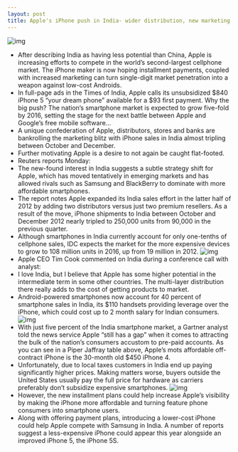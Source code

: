 ```yaml
---
layout: post
title: Apple's iPhone push in India- wider distribution, new marketing and installment plans
---
```

![img](http://media.idownloadblog.com/wp-content/uploads/2012/01/Apple-Retail-India.jpg)
* After describing India as having less potential than China, Apple is increasing efforts to compete in the world’s second-largest cellphone market. The iPhone maker is now hoping installment payments, coupled with increased marketing can turn single-digit market penetration into a weapon against low-cost Androids.
* In full-page ads in the Times of India, Apple calls its unsubsidized $840 iPhone 5 “your dream phone” available for a $93 first payment. Why the big push? The nation’s smartphone market is expected to grow five-fold by 2016, setting the stage for the next battle between Apple and Google’s free mobile software…
* A unique confederation of Apple, distributors, stores and banks are bankrolling the marketing blitz with iPhone sales in India almost tripling between October and December.
* Further motivating Apple is a desire to not again be caught flat-footed.
* Reuters reports Monday:
* The new-found interest in India suggests a subtle strategy shift for Apple, which has moved tentatively in emerging markets and has allowed rivals such as Samsung and BlackBerry to dominate with more affordable smartphones.
* The report notes Apple expanded its India sales effort in the latter half of 2012 by adding two distributors versus just two premium resellers. As a result of the move, iPhone shipments to India between October and December 2012 nearly tripled to 250,000 units from 90,000 in the previous quarter.
* Although smartphones in India currently account for only one-tenths of cellphone sales, IDC expects the market for the more expensive devices to grow to 108 million units in 2016, up from 19 million in 2012.
![img](http://media.idownloadblog.com/wp-content/uploads/2011/11/aircel-iphone-4s-coming-soon-india1.jpeg)
* Apple CEO Tim Cook commented on India during a conference call with analyst:
* I love India, but I believe that Apple has some higher potential in the intermediate term in some other countries. The multi-layer distribution there really adds to the cost of getting products to market.
* Android-powered smartphones now account for 40 percent of smartphone sales in India, its $110 handsets providing leverage over the iPhone, which could cost up to 2 month salary for Indian consumers.
![img](http://media.idownloadblog.com/wp-content/uploads/2013/02/Piper-Jaffray-world-average-unlocked-handset-price.jpg)
* With just five percent of the India smartphone market, a Gartner analyst told the news service Apple “still has a gap” when it comes to attracting the bulk of the nation’s consumers accustom to pre-paid accounts. As you can see in a Piper Jaffray table above, Apple’s mots affordable off-contract iPhone is the 30-month old $450 iPhone 4.
* Unfortunately, due to local taxes customers in India end up paying significantly higher prices. Making matters worse, buyers outside the United States usually pay the full price for hardware as carriers preferably don’t subsidize expensive smartphones.
![img](http://media.idownloadblog.com/wp-content/uploads/2013/01/Budget-phones-vs-iPhone.jpg)
* However, the new installment plans could help increase Apple’s visibility by making the iPhone more affordable and turning feature phone consumers into smartphone users.
* Along with offering payment plans, introducing a lower-cost iPhone could help Apple compete with Samsung in India. A number of reports suggest a less-expensive iPhone could appear this year alongside an improved iPhone 5, the iPhone 5S.

